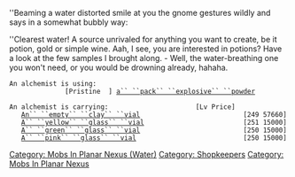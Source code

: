 ''Beaming a water distorted smile at you the gnome gestures wildly and
says in a somewhat bubbly way:

''Clearest water! A source unrivaled for anything you want to create, be
it potion, gold or simple wine. Aah, I see, you are interested in
potions? Have a look at the few samples I brought along. - Well, the
water-breathing one you won't need, or you would be drowning already,
hahaha.

`An alchemist is using:`  
`   `<wielded>`           [Pristine  ] `[`a`` ``pack`` ``explosive`` ``powder`](Pack_Explosive_Powder.md "wikilink")

`An alchemist is carrying:                      [Lv Price]`  
`   `[`An`` ``empty`` ``clay`` ``vial`](Empty_Clay_Vial.md "wikilink")`                          [249 57660]`  
`   `[`A`` ``yellow`` ``glass`` ``vial`](Yellow_Glass_Vial.md "wikilink")`                         [251 15000]`  
`   `[`A`` ``green`` ``glass`` ``vial`](Green_Glass_Vial.md "wikilink")`                          [250 15000]`  
`   `[`A`` ``pink`` ``glass`` ``vial`](Pink_Glass_Vial.md "wikilink")`                           [250 15000]`

[Category: Mobs In Planar Nexus
(Water)](Category:_Mobs_In_Planar_Nexus_(Water) "wikilink") [Category:
Shopkeepers](Category:_Shopkeepers "wikilink") [Category: Mobs In Planar
Nexus](Category:_Mobs_In_Planar_Nexus "wikilink")
